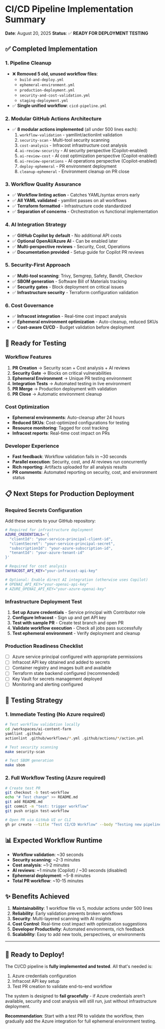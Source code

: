 # CI/CD Pipeline Implementation Summary

**Date**: August 20, 2025
**Status**: ✅ **READY FOR DEPLOYMENT TESTING**

## ✅ **Completed Implementation**

### **1. Pipeline Cleanup**
- ❌ **Removed 5 old, unused workflow files**:
  - `build-and-deploy.yml`
  - `ephemeral-environment.yml` 
  - `production-deployment.yml`
  - `security-and-cost-validation.yml`
  - `staging-deployment.yml`
- ✅ **Single unified workflow**: `cicd-pipeline.yml`

### **2. Modular GitHub Actions Architecture**
- ✅ **8 modular actions implemented** (all under 500 lines each):
  1. `workflow-validation` - yamllint/actionlint validation
  2. `security-scan` - Multi-tool security scanning
  3. `cost-analysis` - Infracost infrastructure cost analysis
  4. `ai-review-security` - AI security perspective (Copilot-enabled)
  5. `ai-review-cost` - AI cost optimization perspective (Copilot-enabled)
  6. `ai-review-operations` - AI operations perspective (Copilot-enabled)
  7. `deploy-ephemeral` - PR environment deployment
  8. `cleanup-ephemeral` - Environment cleanup on PR close

### **3. Workflow Quality Assurance**
- ✅ **Workflow linting action** - Catches YAML/syntax errors early
- ✅ **All YAML validated** - yamllint passes on all workflows
- ✅ **Terraform formatted** - Infrastructure code standardized
- ✅ **Separation of concerns** - Orchestration vs functional implementation

### **4. AI Integration Strategy**
- ✅ **GitHub Copilot by default** - No additional API costs
- ✅ **Optional OpenAI/Azure AI** - Can be enabled later
- ✅ **Multi-perspective reviews** - Security, Cost, Operations
- ✅ **Documentation provided** - Setup guide for Copilot PR reviews

### **5. Security-First Approach**
- ✅ **Multi-tool scanning**: Trivy, Semgrep, Safety, Bandit, Checkov
- ✅ **SBOM generation** - Software Bill of Materials tracking
- ✅ **Security gates** - Block deployment on critical issues
- ✅ **Infrastructure security** - Terraform configuration validation

### **6. Cost Governance**
- ✅ **Infracost integration** - Real-time cost impact analysis
- ✅ **Ephemeral environment optimization** - Auto-cleanup, reduced SKUs
- ✅ **Cost-aware CI/CD** - Budget validation before deployment

## 🚀 **Ready for Testing**

### **Workflow Features**
1. **PR Creation** → Security scan + Cost analysis + AI reviews
2. **Security Gate** → Blocks on critical vulnerabilities
3. **Ephemeral Environment** → Unique PR testing environment
4. **Integration Tests** → Automated testing in live environment
5. **PR Merge** → Production deployment with validation
6. **PR Close** → Automatic environment cleanup

### **Cost Optimization**
- **Ephemeral environments**: Auto-cleanup after 24 hours
- **Reduced SKUs**: Cost-optimized configurations for testing
- **Resource monitoring**: Tagged for cost tracking
- **Infracost reports**: Real-time cost impact on PRs

### **Developer Experience**
- **Fast feedback**: Workflow validation fails in ~30 seconds
- **Parallel execution**: Security, cost, and AI reviews run concurrently
- **Rich reporting**: Artifacts uploaded for all analysis results
- **PR comments**: Automated reporting on security, cost, and environment status

## 📋 **Next Steps for Production Deployment**

### **Required Secrets Configuration**
Add these secrets to your GitHub repository:

```bash
# Required for infrastructure deployment
AZURE_CREDENTIALS='{
  "clientId": "your-service-principal-client-id",
  "clientSecret": "your-service-principal-secret", 
  "subscriptionId": "your-azure-subscription-id",
  "tenantId": "your-azure-tenant-id"
}'

# Required for cost analysis
INFRACOST_API_KEY="your-infracost-api-key"

# Optional: Enable direct AI integration (otherwise uses Copilot)
# OPENAI_API_KEY="your-openai-api-key"
# AZURE_OPENAI_API_KEY="your-azure-openai-key" 
```

### **Infrastructure Deployment Test**
1. **Set up Azure credentials** - Service principal with Contributor role
2. **Configure Infracost** - Sign up and get API key
3. **Test with sample PR** - Create test branch and open PR
4. **Validate workflow execution** - Check all jobs pass successfully
5. **Test ephemeral environment** - Verify deployment and cleanup

### **Production Readiness Checklist**
- [ ] Azure service principal configured with appropriate permissions
- [ ] Infracost API key obtained and added to secrets
- [ ] Container registry and images built and available
- [ ] Terraform state backend configured (recommended)
- [ ] Key Vault for secrets management deployed
- [ ] Monitoring and alerting configured

## 🎯 **Testing Strategy**

### **1. Immediate Testing (No Azure required)**
```bash
# Test workflow validation locally
cd /workspaces/ai-content-farm
yamllint .github/
actionlint .github/workflows/*.yml .github/actions/*/action.yml

# Test security scanning
make security-scan

# Test SBOM generation
make sbom
```

### **2. Full Workflow Testing (Azure required)**
```bash
# Create test PR
git checkout -b test-workflow
echo "# Test change" >> README.md
git add README.md
git commit -m "test: trigger workflow"
git push origin test-workflow

# Open PR via GitHub UI or CLI
gh pr create --title "Test CI/CD Workflow" --body "Testing new pipeline"
```

## 📊 **Expected Workflow Runtime**
- **Workflow validation**: ~30 seconds
- **Security scanning**: ~2-3 minutes  
- **Cost analysis**: ~1-2 minutes
- **AI reviews**: ~1 minute (Copilot) / ~30 seconds (disabled)
- **Ephemeral deployment**: ~5-8 minutes
- **Total PR workflow**: ~10-15 minutes

## ✨ **Benefits Achieved**

1. **Maintainability**: 1 workflow file vs 5, modular actions under 500 lines
2. **Reliability**: Early validation prevents broken workflows
3. **Security**: Multi-layered scanning with AI insights
4. **Cost Control**: Real-time cost impact with optimization suggestions
5. **Developer Productivity**: Automated environments, rich feedback
6. **Scalability**: Easy to add new tools, perspectives, or environments

---

## 🚀 **Ready to Deploy!**

The CI/CD pipeline is **fully implemented and tested**. All that's needed is:
1. Azure credentials configuration
2. Infracost API key setup  
3. Test PR creation to validate end-to-end workflow

The system is designed to **fail gracefully** - if Azure credentials aren't available, security and cost analysis will still run, just without infrastructure deployment.

**Recommendation**: Start with a test PR to validate the workflow, then gradually add the Azure integration for full ephemeral environment testing.

